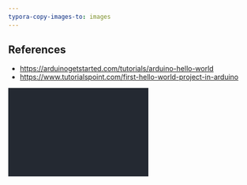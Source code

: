 ```yaml
---
typora-copy-images-to: images
---
```




## References

- https://arduinogetstarted.com/tutorials/arduino-hello-world
- https://www.tutorialspoint.com/first-hello-world-project-in-arduino

![image-20220314103235756](images/image-20220314103235756.png)